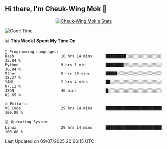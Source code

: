 ## Hi there, I'm Cheuk-Wing Mok 👋

<!--
**mozro0327/mozro0327** is a ✨ _special_ ✨ repository because its `README.md` (this file) appears on your GitHub profile.

Here are some ideas to get you started:

- 🔭 I’m currently working on ...
- 🌱 I’m currently learning ...
- 👯 I’m looking to collaborate on ...
- 🤔 I’m looking for help with ...
- 💬 Ask me about ...
- 📫 How to reach me: ...
- 😄 Pronouns: ...
- ⚡ Fun fact: ...
-->

<p align="center">
  <a href="https://github.com/mozro0327" class="rich-diff-level-one">
    <img src="https://github-readme-stats.vercel.app/api?username=mozro0327&title_color=333&text_color=777" alt="Cheuk-Wing Mok's Stats" >
    <!-- &hide=issues
    <img src="https://github-readme-stats.vercel.app/api?username=mozro0327&hide=issues&title_color=333&text_color=777" alt="Cheuk-Wing Mok's Stats" >
    -->
  </a>
</p>

<!--START_SECTION:waka-->
![Code Time](http://img.shields.io/badge/Code%20Time-3%2C569%20hrs%2056%20mins-blue)

📊 **This Week I Spent My Time On** 

```text
💬 Programming Languages: 
Bash                     10 hrs 14 mins      █████████░░░░░░░░░░░░░░░░   35.04 % 
Python                   9 hrs 1 min         ████████░░░░░░░░░░░░░░░░░   30.84 % 
Other                    5 hrs 20 mins       █████░░░░░░░░░░░░░░░░░░░░   18.27 % 
YAML                     2 hrs 4 mins        ██░░░░░░░░░░░░░░░░░░░░░░░   07.11 % 
JSON                     46 mins             █░░░░░░░░░░░░░░░░░░░░░░░░   02.65 % 

🔥 Editors: 
VS Code                  29 hrs 14 mins      █████████████████████████   100.00 % 

💻 Operating System: 
Linux                    29 hrs 14 mins      █████████████████████████   100.00 % 
```


 Last Updated on 09/07/2025 20:06:15 UTC
<!--END_SECTION:waka-->
